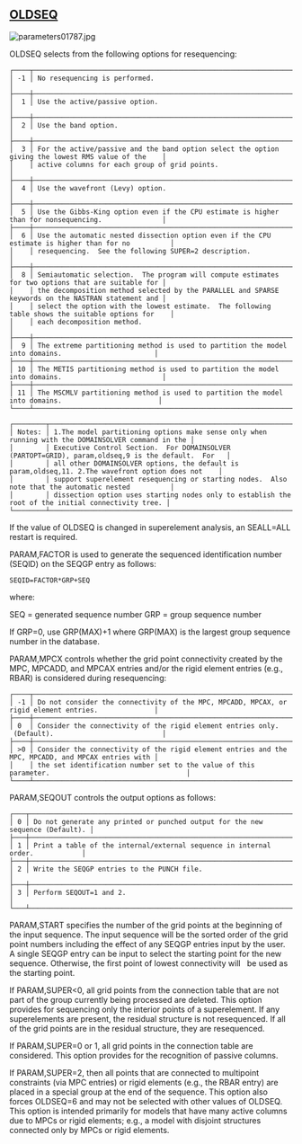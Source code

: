 ## [OLDSEQ](https://nexus.hexagon.com/documentationcenter/bundle/MSC_Nastran_2022.4/page/Nastran_Combined_Book/qrg/parameters/TOC.OLDSEQ.xhtml)

![parameters01787.jpg](https://help-be.hexagonmi.com/bundle/MSC_Nastran_2022.4/page/Nastran_Combined_Book/qrg/parameters/../../../assets/parameters01787.jpg?_LANG=enus)  

OLDSEQ selects from the following options for resequencing:

```text
┌────┬────────────────────────────────────────────────────────────────────────────────────────────────────┐
│ -1 │ No resequencing is performed.                                                                      │
├────┼────────────────────────────────────────────────────────────────────────────────────────────────────┤
│  1 │ Use the active/passive option.                                                                     │
├────┼────────────────────────────────────────────────────────────────────────────────────────────────────┤
│  2 │ Use the band option.                                                                               │
├────┼────────────────────────────────────────────────────────────────────────────────────────────────────┤
│  3 │ For the active/passive and the band option select the option giving the lowest RMS value of the    │
│    │ active columns for each group of grid points.                                                      │
├────┼────────────────────────────────────────────────────────────────────────────────────────────────────┤
│  4 │ Use the wavefront (Levy) option.                                                                   │
├────┼────────────────────────────────────────────────────────────────────────────────────────────────────┤
│  5 │ Use the Gibbs-King option even if the CPU estimate is higher than for nonsequencing.               │
├────┼────────────────────────────────────────────────────────────────────────────────────────────────────┤
│  6 │ Use the automatic nested dissection option even if the CPU estimate is higher than for no          │
│    │ resequencing.  See the following SUPER=2 description.                                              │
├────┼────────────────────────────────────────────────────────────────────────────────────────────────────┤
│  8 │ Semiautomatic selection.  The program will compute estimates for two options that are suitable for │
│    │ the decomposition method selected by the PARALLEL and SPARSE keywords on the NASTRAN statement and │
│    │ select the option with the lowest estimate.  The following table shows the suitable options for    │
│    │ each decomposition method.                                                                         │
├────┼────────────────────────────────────────────────────────────────────────────────────────────────────┤
│  9 │ The extreme partitioning method is used to partition the model into domains.                       │
├────┼────────────────────────────────────────────────────────────────────────────────────────────────────┤
│ 10 │ The METIS partitioning method is used to partition the model into domains.                         │
├────┼────────────────────────────────────────────────────────────────────────────────────────────────────┤
│ 11 │ The MSCMLV partitioning method is used to partition the model into domains.                        │
└────┴────────────────────────────────────────────────────────────────────────────────────────────────────┘
```
```text
┌────────┬────────────────────────────────────────────────────────────────────────────────────────────────────┐
│ Notes: │ 1.The model partitioning options make sense only when running with the DOMAINSOLVER command in the │
│        │ Executive Control Section.  For DOMAINSOLVER (PARTOPT=GRID), param,oldseq,9 is the default.  For   │
│        │ all other DOMAINSOLVER options, the default is param,oldseq,11. 2.The wavefront option does not    │
│        │ support superelement resequencing or starting nodes.  Also note that the automatic nested          │
│        │ dissection option uses starting nodes only to establish the root of the initial connectivity tree. │
└────────┴────────────────────────────────────────────────────────────────────────────────────────────────────┘
```
If the value of OLDSEQ is changed in superelement analysis, an SEALL=ALL restart is required.

PARAM,FACTOR is used to generate the sequenced identification number (SEQlD) on the SEQGP entry as follows:

```nastran
SEQID=FACTOR*GRP+SEQ
```

where:

SEQ = generated sequence number 
GRP = group sequence number

If GRP=0, use GRP(MAX)+1 where GRP(MAX) is the largest group sequence number in the database.

PARAM,MPCX controls whether the grid point connectivity created by the MPC, MPCADD, and MPCAX entries and/or the rigid element entries (e.g., RBAR) is considered during resequencing:

```text
┌────┬────────────────────────────────────────────────────────────────────────────────────────────────────┐
│ -1 │ Do not consider the connectivity of the MPC, MPCADD, MPCAX, or rigid element entries.              │
├────┼────────────────────────────────────────────────────────────────────────────────────────────────────┤
│ 0  │ Consider the connectivity of the rigid element entries only.  (Default).                           │
├────┼────────────────────────────────────────────────────────────────────────────────────────────────────┤
│ >0 │ Consider the connectivity of the rigid element entries and the MPC, MPCADD, and MPCAX entries with │
│    │ the set identification number set to the value of this parameter.                                  │
└────┴────────────────────────────────────────────────────────────────────────────────────────────────────┘
```
PARAM,SEQOUT controls the output options as follows:

```text
┌───┬───────────────────────────────────────────────────────────────────────────────┐
│ 0 │ Do not generate any printed or punched output for the new sequence (Default). │
├───┼───────────────────────────────────────────────────────────────────────────────┤
│ 1 │ Print a table of the internal/external sequence in internal order.            │
├───┼───────────────────────────────────────────────────────────────────────────────┤
│ 2 │ Write the SEQGP entries to the PUNCH file.                                    │
├───┼───────────────────────────────────────────────────────────────────────────────┤
│ 3 │ Perform SEQOUT=1 and 2.                                                       │
└───┴───────────────────────────────────────────────────────────────────────────────┘
```
PARAM,START specifies the number of the grid points at the beginning of the input sequence. The input sequence will be the sorted order of the grid point numbers including the effect of any SEQGP entries input by the user. A single SEQGP entry can be input to select the starting point for the new sequence. Otherwise, the first point of lowest connectivity will   be used as the starting point.

If PARAM,SUPER<0, all grid points from the connection table that are not part of the group currently being processed are deleted. This option provides for sequencing only the interior points of a superelement. If any superelements are present, the residual structure is not resequenced. If all of the grid points are in the residual structure, they are resequenced.

If PARAM,SUPER=0 or 1, all grid points in the connection table are considered. This option provides for the recognition of passive columns.

If PARAM,SUPER=2, then all points that are connected to multipoint constraints (via MPC entries) or rigid elements (e.g., the RBAR entry) are placed in a special group at the end of the sequence. This option also forces OLDSEQ=6 and may not be selected with other values of OLDSEQ. This option is intended primarily for models that have many active columns due to MPCs or rigid elements; e.g., a model with disjoint structures connected only by MPCs or rigid elements.

